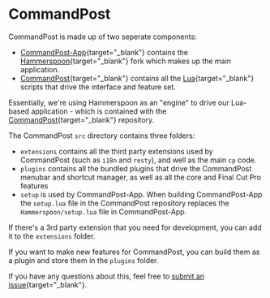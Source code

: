 # CommandPost

CommandPost is made up of two seperate components:

* [CommandPost-App](https://github.com/CommandPost/CommandPost-App){target="_blank"} contains the [Hammerspoon](http://www.hammerspoon.org){target="_blank"} fork which makes up the main application.
* [CommandPost](https://github.com/CommandPost/CommandPost){target="_blank"} contains all the [Lua](https://www.lua.org/about.html){target="_blank"} scripts that drive the interface and feature set.

Essentially, we're using Hammerspoon as an "engine" to drive our Lua-based application - which is contained with the [CommandPost](https://github.com/CommandPost/CommandPost){target="_blank"} repository.

The CommandPost `src` directory contains three folders:

* `extensions` contains all the third party extensions used by CommandPost (such as `i18n` and `resty`), and well as the main `cp` code.
* `plugins` contains all the bundled plugins that drive the CommandPost menubar and shortcut manager, as well as all the core and Final Cut Pro features
* `setup` is used by CommandPost-App. When building CommandPost-App the `setup.lua` file in the CommandPost repository replaces the `Hammerspoon/setup.lua` file in CommandPost-App.

If there's a 3rd party extension that you need for development, you can add it to the `extensions` folder.

If you want to make new features for CommandPost, you can build them as a plugin and store them in the `plugins` folder.

If you have any questions about this, feel free to [submit an issue](https://github.com/CommandPost/CommandPost/issues){target="_blank"}.